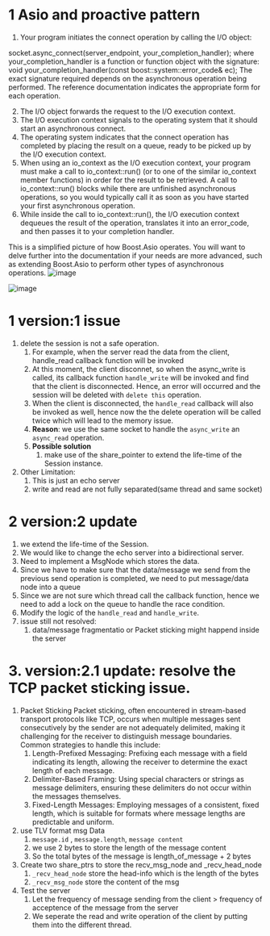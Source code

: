 # 1 Asio and proactive pattern
1. Your program initiates the connect operation by calling the I/O object:

socket.async_connect(server_endpoint, your_completion_handler);
where your_completion_handler is a function or function object with the signature:
void your_completion_handler(const boost::system::error_code& ec);
The exact signature required depends on the asynchronous operation being performed. The reference documentation indicates the appropriate form for each operation.

2. The I/O object forwards the request to the I/O execution context.
3. The I/O execution context signals to the operating system that it should start an asynchronous connect.
4. The operating system indicates that the connect operation has completed by placing the result on a queue, ready to be picked up by the I/O execution context.
5. When using an io_context as the I/O execution context, your program must make a call to io_context::run() (or to one of the similar io_context member functions) in order for the result to be retrieved. A call to io_context::run() blocks while there are unfinished asynchronous operations, so you would typically call it as soon as you have started your first asynchronous operation.
6. While inside the call to io_context::run(), the I/O execution context dequeues the result of the operation, translates it into an error_code, and then passes it to your completion handler.

This is a simplified picture of how Boost.Asio operates. You will want to delve further into the documentation if your needs are more advanced, such as extending Boost.Asio to perform other types of asynchronous operations.
![image](https://github.com/Patrickyyh/async-echo-server/assets/34131663/7aba5061-bf14-4989-8a50-001bccd3f363)

![image](https://github.com/Patrickyyh/async-echo-server/assets/34131663/d940112c-1634-4d74-8235-53b27e6b0394)




# 1 version:1 issue
1. delete the session is not a safe operation.
   1. For example, when the server read the data from the client, handle_read callback function will be invoked
   2. At this moment, the client disconnet, so when the async_write is called, its callback function `handle_write` will be invoked
      and find that the client is disconnected. Hence, an error will occurred and the session will be deleted with `delete this` operation.
   3. When the client is disconnected, the `handle_read` callback will also be invoked as well, hence now the the delete operation will be called twice
      which will lead to the memory issue.
   4. **Reason**: we use the same socket to handle the `async_write` an `async_read` operation.
   5. **Possible solution**
      1. make use of the share_pointer to extend the life-time of the Session instance.
2. Other Limitation:
   1. This is just an echo server
   2. write and read are not fully separated(same thread and same socket)

# 2 version:2 update
   1. we extend the life-time of the Session.
   2. We would like to change the echo server into a bidirectional server.
   3. Need to implement a MsgNode which stores the data.
   4. Since we have to make sure that the data/message we send from the previous send operation is completed, we need to put message/data node into a queue
   5. Since we are not sure which thread call the callback function, hence we need to add a lock on the queue to handle the race condition.
   6. Modify the logic of the `handle_read` and `handle_write`.
   7. issue still not resolved:
      1. data/message fragmentatio or Packet sticking might happend inside the server



# 3. version:2.1 update: resolve the TCP packet sticking issue.
   1. Packet Sticking
   Packet sticking, often encountered in stream-based transport protocols like TCP, occurs when multiple messages sent consecutively by the sender are not adequately delimited, making it challenging for the receiver to distinguish message boundaries. Common strategies to handle this include:
      1. Length-Prefixed Messaging: Prefixing each message with a field indicating its length, allowing the receiver to determine the exact length of each message.
      2. Delimiter-Based Framing: Using special characters or strings as message delimiters, ensuring these delimiters do not occur within the messages themselves.
      3. Fixed-Length Messages: Employing messages of a consistent, fixed length, which is suitable for formats where message lengths are predictable and uniform.
   2. use TLV format msg Data
      1. `message.id` , `message.length`, `message content`
      2. we use 2 bytes to store the length of the message content
      3. So the total bytes of the message is length_of_message + 2 bytes
   3. Create two share_ptrs to store the recv_msg_node and _recv_head_node
      1. `_recv_head_node` store the head-info which is the length of the bytes
      2. `_recv_msg_node` store the content of the msg
   4. Test the server
      1. Let the frequency of message sending from the client > frequency of acceptence of the message from the server
      2. We seperate the read and write operation of the client by putting them into the different thread.




